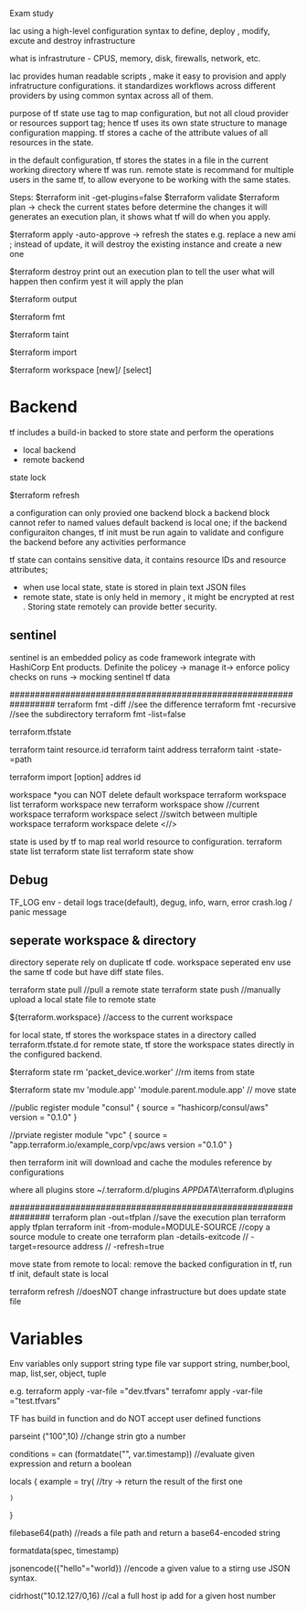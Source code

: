 Exam study

Iac
using a high-level configuration syntax to define, deploy , modify, excute and destroy infrastructure

what is infrastruture - CPUS, memory, disk, firewalls, network, etc. 

Iac provides human readable scripts , make it easy to provision and apply infratructure configurations. it standardizes workflows across different providers by using common syntax across all of them.

purpose of tf state 
use tag to map configuration, but not all cloud provider or resources support tag;
hence tf uses its own state structure to manage configuration mapping. 
tf stores a cache of the attribute values of all resources in the state. 

in the default configuration, tf stores the states in a file in the current working directory where tf was run.
remote state is recommand for multiple users in the same tf, to allow everyone to be working with the same states. 


Steps:
$terraform init -get-plugins=false
$terraform validate 
$terraform  plan  -> check the current states before determine the changes
it will generates an execution plan, it shows what tf will do when you apply.


$terraform apply -auto-approve -> refresh the states
e.g. replace a new ami ; instead of update, it will destroy the existing instance and create a new one 

$terraform destroy
print out an execution plan to tell the user what will happen
then confirm yest
it will apply the plan

$terraform output

$terraform fmt 

$terraform taint  

$terraform import

$terraform workspace [new]/ [select]

# Backend
tf includes a build-in backed to store state and perform the operations
- local backend
- remote backend

state lock

$terraform refresh

a configuration can only provied one backend block
a backend block cannot refer to named values
default backend is local one; if the backend configuraiton changes, tf init must be run again to validate and configure the backend before any activities performance 

tf state can contains sensitive data, it contains resource IDs and resource attributes; 
- when use local state, state is stored in plain text JSON files
- remote state, state is only held in memory , it might be encrypted at rest . Storing state remotely can provide better security. 

## sentinel
sentinel is an embedded policy as code framework integrate with HashiCorp Ent products. 
Definite the policey -> manage it-> enforce policy checks on runs -> mocking sentinel tf data



#################################################################
terraform fmt -diff       //see the difference
terraform fmt -recursive  //see the subdirectory
terraform fmt -list=false

terraform.tfstate

terraform taint resource.id
terraform taint address
terraform taint -state-=path

terraform import [option] addres id

workspace
*you can NOT delete default workspace 
terraform workspace list
terraform workspace new <name>
terraform workspace show //current workspace
terraform workspace select <workspace name>  //switch between multiple workspace
terraform workspace delete <//>

state is used by tf to map real world resource to configuration. 
terraform state list
terraform state list <resource name>
terraform state show <resource name>

## Debug
TF_LOG env - detail logs
trace(default), degug, info, warn, error 
crash.log / panic message

## seperate workspace & directory 
directory seperate  rely on duplicate tf code.
workspace seperated env use the same tf code but have diff state files.

terraform state pull  //pull a remote state
terraform state push //manually upload a local state file to remote state

${terraform.workspace}  //access to the current workspace 

for local state, tf stores the workspace states in a directory called terraform.tfstate.d
for remote state, tf store the workspace states directly in the configured backend. 

$terraform state rm 'packet_device.worker'  //rm items from state

$terraform state mv 'module.app' 'module.parent.module.app'   // move state


//public register
module "consul" {
    source = "hashicorp/consul/aws"
    version = "0.1.0"
}

//prviate register
module "vpc" {
    source = "app.terraform.io/example_corp/vpc/aws
    version ="0.1.0"
}

then terraform init will download and cache the modules reference by configurations

where all plugins store
~/.terraform.d/plugins
$APPDATA$\terraform.d\plugins

################################################################
terraform plan -out=tfplan  //save the execution plan
terraform apply tfplan
terraform init -from-module=MODULE-SOURCE  //copy a source module to create one
terraform plan -details-exitcode // -target=resource address // -refresh=true

move state from remote to local:
remove the backed configuration in tf, run tf init, default state is local

terraform refresh //doesNOT change infrastructure but does update state file


# Variables
Env variables only support string type
file var support string, number,bool, map, list,ser, object, tuple

e.g.
terraform apply -var-file ="dev.tfvars"
terrafomr apply -var-file ="test.tfvars"

TF has build in function and do NOT accept user defined functions 

parseint ("100",10)  //change strin gto a number 

conditions = can (formatdate("", var.timestamp)) //evaluate given expression and return a boolean 

locals {
    example = try(   //try -> return the result of the first one

    )
}

filebase64(path)  //reads a file path and return a base64-encoded string

formatdata(spec, timestamp)

jsonencode({"hello"="world})  //encode a given value to a stirng use JSON syntax.

cidrhost("10.12.127/0,16)  //cal a full host ip add for a given host number




